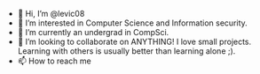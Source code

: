 - 👋 Hi, I’m @levic08
- 👀 I’m interested in Computer Science and Information security. 
- 🌱 I’m currently an undergrad in CompSci.
- 💞️ I’m looking to collaborate on ANYTHING! I love small projects. Learning with others is usually better than learning alone ;).
- 📫 How to reach me 

<!---
levic08/levic08 is a ✨ special ✨ repository because its `README.md` (this file) appears on your GitHub profile.
You can click the Preview link to take a look at your changes.
--->
